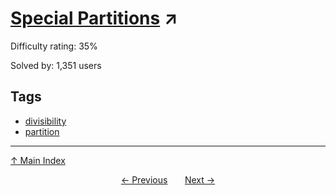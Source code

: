 # [Special Partitions](https://projecteuler.net/problem=333) ↗️

Difficulty rating: 35%

Solved by: 1,351 users
## Tags

- [divisibility](../tags/divisibility.md)
- [partition](../tags/partition.md)



---

[↑ Main Index](../README.md)


<div align=center><a href='332.md'>← Previous</a> &nbsp;&nbsp; &nbsp;&nbsp;  <a href='334.md'>Next →</a></div>
